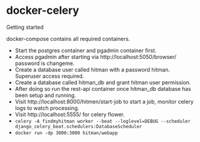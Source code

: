 # docker-celery

Getting started

docker-compose contains all required containers. 

- Start the postgres container and pgadmin container first.
- Access pgadmin after starting via http://localhost:5050/browser/ password is changeme.
- Create a database user called hitman with a password hitman. Superuser access required. 
- Create a database called hitman_db and grant hitman user permission. 
- After doing so run the rest-api container once hitman_db database has been setup and running.
- Visit http://localhost:8000/hitmen/start-job to start a job, monitor celery logs to watch processing.
- Visit http://localhost:5555/ for celery flower.
- `celery -A findmyhitman worker --beat --loglevel=DEBUG --scheduler django_celery_beat.schedulers:DatabaseScheduler`
- `docker run -dp 3000:3000 hitman/webapp`
